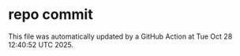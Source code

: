 # repo commit

This file was automatically updated by a GitHub Action at Tue Oct 28 12:40:52 UTC 2025.
